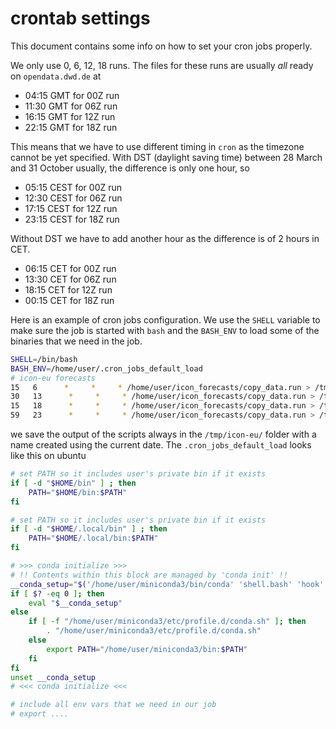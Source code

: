 # crontab settings
This document contains some info on how to set your cron jobs properly.

We only use 0, 6, 12, 18 runs. The files for these runs are usually *all* ready on `opendata.dwd.de` at
- 04:15 GMT for 00Z run
- 11:30 GMT for 06Z run
- 16:15 GMT for 12Z run
- 22:15 GMT for 18Z run

This means that we have to use different timing in `cron` as the timezone cannot be yet specified.
With DST (daylight saving time) between 28 March and 31 October usually, the difference is only one hour, so

- 05:15 CEST for 00Z run
- 12:30 CEST for 06Z run
- 17:15 CEST for 12Z run
- 23:15 CEST for 18Z run

Without DST we have to add another hour as the difference is of 2 hours in CET.

- 06:15 CET for 00Z run
- 13:30 CET for 06Z run
- 18:15 CET for 12Z run
- 00:15 CET for 18Z run

Here is an example of cron jobs configuration. We use the `SHELL` variable to make sure the job is started with `bash` and the `BASH_ENV` to load some of the binaries that we need in the job.

```bash
SHELL=/bin/bash
BASH_ENV=/home/user/.cron_jobs_default_load
# icon-eu forecasts
15   6      *     *     * /home/user/icon_forecasts/copy_data.run > /tmp/icon-eu/`/bin/date +\%Y\%m\%d\%H\%M\%S`-cron.log 2>&1
30   13      *     *     * /home/user/icon_forecasts/copy_data.run > /tmp/icon-eu/`/bin/date +\%Y\%m\%d\%H\%M\%S`-cron.log 2>&1
15   18      *     *     * /home/user/icon_forecasts/copy_data.run > /tmp/icon-eu/`/bin/date +\%Y\%m\%d\%H\%M\%S`-cron.log 2>&1
59   23      *     *     * /home/user/icon_forecasts/copy_data.run > /tmp/icon-eu/`/bin/date +\%Y\%m\%d\%H\%M\%S`-cron.log 2>&1
```
we save the output of the scripts always in the `/tmp/icon-eu/` folder with a name created using the current date.
The `.cron_jobs_default_load` looks like this on ubuntu
```bash
# set PATH so it includes user's private bin if it exists
if [ -d "$HOME/bin" ] ; then
    PATH="$HOME/bin:$PATH"
fi

# set PATH so it includes user's private bin if it exists
if [ -d "$HOME/.local/bin" ] ; then
    PATH="$HOME/.local/bin:$PATH"
fi

# >>> conda initialize >>>
# !! Contents within this block are managed by 'conda init' !!
__conda_setup="$('/home/user/miniconda3/bin/conda' 'shell.bash' 'hook' 2> /dev/null)"
if [ $? -eq 0 ]; then
    eval "$__conda_setup"
else
    if [ -f "/home/user/miniconda3/etc/profile.d/conda.sh" ]; then
        . "/home/user/miniconda3/etc/profile.d/conda.sh"
    else
        export PATH="/home/user/miniconda3/bin:$PATH"
    fi
fi
unset __conda_setup
# <<< conda initialize <<<

# include all env vars that we need in our job
# export ....

```
